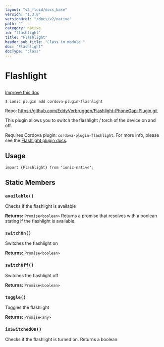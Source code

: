 ```yaml
---
layout: "v2_fluid/docs_base"
version: "1.3.8"
versionHref: "/docs/v2/native"
path: ""
category: native
id: "flashlight"
title: "Flashlight"
header_sub_title: "Class in module "
doc: "Flashlight"
docType: "class"
---
```









<h1 class="api-title">

  
  Flashlight
  

  

  

</h1>

<a class="improve-v2-docs" href="http://github.com/driftyco/ionic-native/edit/master/src/plugins/flashlight.ts#L0">
  Improve this doc
</a>





<!-- decorators -->


<pre><code>$ ionic plugin add cordova-plugin-flashlight</code></pre>
<p>Repo:
  <a href="https://github.com/EddyVerbruggen/Flashlight-PhoneGap-Plugin.git">
    https://github.com/EddyVerbruggen/Flashlight-PhoneGap-Plugin.git
  </a>
</p>

<!-- description -->

<p>This plugin allows you to switch the flashlight / torch of the device on and off.</p>
<p>Requires Cordova plugin: <code>cordova-plugin-flashlight</code>. For more info, please see the <a href="https://github.com/EddyVerbruggen/Flashlight-PhoneGap-Plugin">Flashlight plugin docs</a>.</p>



<!-- @usage tag -->

<h2>Usage</h2>

<pre><code class="lang-js">import {Flashlight} from &#39;ionic-native&#39;;
</code></pre>




<!-- @property tags -->
<h2>Static Members</h2>
<div id="available"></div>
<h3><code>available()</code>
  
</h3>

Checks if the flashlight is available






<div class="return-value" markdown="1">
  <i class="icon ion-arrow-return-left"></i>
  <b>Returns:</b> 
<code>Promise&lt;boolean&gt;</code> Returns a promise that resolves with a boolean stating if the flashlight is available.
</div>



<div id="switchOn"></div>
<h3><code>switchOn()</code>
  
</h3>

Switches the flashlight on






<div class="return-value" markdown="1">
  <i class="icon ion-arrow-return-left"></i>
  <b>Returns:</b> 
<code>Promise&lt;boolean&gt;</code> 
</div>



<div id="switchOff"></div>
<h3><code>switchOff()</code>
  
</h3>

Switches the flashlight off






<div class="return-value" markdown="1">
  <i class="icon ion-arrow-return-left"></i>
  <b>Returns:</b> 
<code>Promise&lt;boolean&gt;</code> 
</div>



<div id="toggle"></div>
<h3><code>toggle()</code>
  
</h3>

Toggles the flashlight






<div class="return-value" markdown="1">
  <i class="icon ion-arrow-return-left"></i>
  <b>Returns:</b> 
<code>Promise&lt;any&gt;</code> 
</div>



<div id="isSwitchedOn"></div>
<h3><code>isSwitchedOn()</code>
  
</h3>



Checks if the flashlight is turned on.
Returns a boolean











<!-- methods on the class -->

<!-- related link --><!-- end content block -->


<!-- end body block -->

